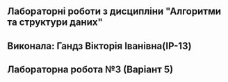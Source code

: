 ## Лабораторні роботи з дисципліни "Алгоритми та структури даних"

## Виконала: Гандз Вікторія Іванівна(ІР-13)
## Лабораторна робота №3 (Варіант 5)
